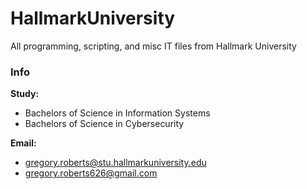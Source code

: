 # HallmarkUniversity
All programming, scripting, and misc IT files from Hallmark University

### Info
**Study:** 
- Bachelors of Science in Information Systems
- Bachelors of Science in Cybersecurity

**Email:** 
- gregory.roberts@stu.hallmarkuniversity.edu
- gregory.roberts626@gmail.com
